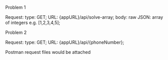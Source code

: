 Problem 1

Request:
  type: GET;
  URL: {appURL}/api/solve-array;
  body:
    raw JSON: array of integers e.g. [1,2,3,4,5];

Problem 2

Request:
  type: GET;
  URL: {appURL}/api/{phoneNumber};

Postman request files would be attached

